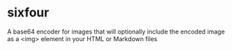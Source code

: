sixfour
========

A base64 encoder for images that will optionally include the encoded image as a &lt;img&gt; element in your HTML or Markdown files
